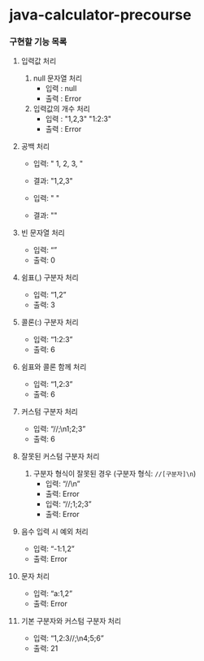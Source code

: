 # java-calculator-precourse

### 구현할 기능 목록

1. 입력값 처리
   1. null 문자열 처리
      - 입력 : null
      - 출력 : Error
   2. 입력값의 개수 처리
      - 입력 : "1,2,3" "1:2:3"
      - 출력 : Error

1. 공백 처리
    - 입력: "  1, 2, 3,  "
    - 결과: "1,2,3"

    - 입력: "     "
    - 결과: ""

1. 빈 문자열 처리
    - 입력: “”
    - 출력: 0

1. 쉼표(,) 구분자 처리
    - 입력: “1,2”
    - 출력: 3

1. 콜론(:) 구분자 처리
    - 입력: “1:2:3”
    - 출력: 6

1. 쉼표와 콜론 함께 처리
    - 입력: “1,2:3”
    - 출력: 6

1. 커스텀 구분자 처리
    - 입력: “//;\n1;2;3”
    - 출력: 6

1. 잘못된 커스텀 구분자 처리
    1. 구분자 형식이 잘못된 경우 (구분자 형식: `//[구분자]\n`)
        - 입력: “//\n”
        - 출력: Error
        - 입력: “//;1;2;3”
        - 출력: Error

1. 음수 입력 시 예외 처리
    - 입력: “-1:1,2”
    - 출력: Error

1. 문자 처리
    - 입력: “a:1,2”
    - 출력: Error

1. 기본 구분자와 커스텀 구분자 처리
    - 입력: “1,2:3//;\n4;5;6”
    - 출력: 21